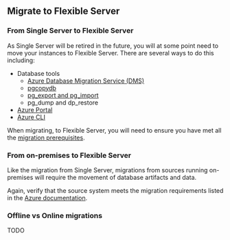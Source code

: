 ## Migrate to Flexible Server

### From Single Server to Flexible Server

As Single Server will be retired in the future, you will at some point need to move your instances to Flexible Server.  There are several ways to do this including:

- Database tools
  - [Azure Database Migration Service (DMS)](https://learn.microsoft.com/en-us/azure/dms/tutorial-postgresql-azure-postgresql-online)
  - [pgcopydb](https://github.com/dimitri/pgcopydb)
  - [pg_export and pg_import](https://learn.microsoft.com/en-us/azure/postgresql/migrate/how-to-migrate-using-dump-and-restore)
  - pg_dump and dp_restore
- [Azure Portal](https://learn.microsoft.com/en-us/azure/postgresql/migrate/how-to-migrate-single-to-flexible-portal)
- [Azure CLI](https://learn.microsoft.com/en-us/azure/postgresql/migrate/how-to-migrate-single-to-flexible-cli)

When migrating, to Flexible Server, you will need to ensure you have met all the [migration prerequisites](https://learn.microsoft.com/en-us/azure/postgresql/migrate/concepts-single-to-flexible#migration-prerequisites).

### From on-premises to Flexible Server

Like the migration from Single Server, migrations from sources running on-premises will require the movement of database artifacts and data.

Again, verify that the source system meets the migration requirements listed in the [Azure documentation](https://learn.microsoft.com/en-us/azure/postgresql/migrate/concepts-single-to-flexible#migration-prerequisites).

### Offline vs Online migrations

TODO